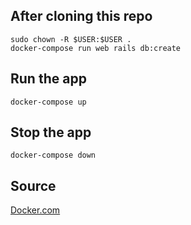 ## After cloning this repo
```
sudo chown -R $USER:$USER .
docker-compose run web rails db:create
```

## Run the app
```
docker-compose up
```

## Stop the app
```
docker-compose down
```

## Source
[Docker.com](https://docs.docker.com/compose/rails/)
